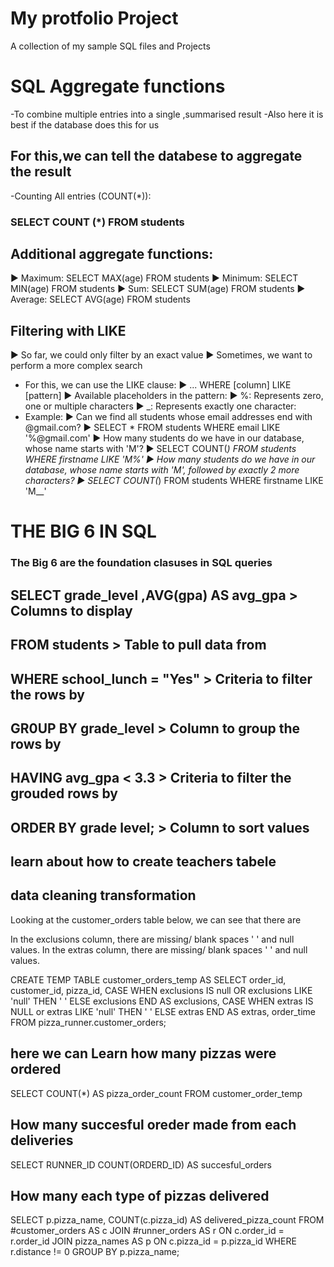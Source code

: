 # My protfolio Project
A collection of my sample SQL files and Projects

# SQL Aggregate functions
-To combine multiple entries into a single ,summarised result
-Also here it is best if the database does this for us
## For this,we can tell the databese to aggregate the result
-Counting All entries (COUNT(*)):
### SELECT COUNT (*) FROM students

## Additional aggregate functions: 
▶ Maximum: SELECT MAX(age) FROM students
▶ Minimum: SELECT MIN(age) FROM students 
▶ Sum: SELECT SUM(age) FROM students 
▶ Average: SELECT AVG(age) FROM students

## Filtering with LIKE
▶ So far, we could only filter by an exact value 
▶ Sometimes, we want to perform a more complex search 
- For this, we can use the LIKE clause: 
▶ ... WHERE [column] LIKE [pattern] 
▶ Available placeholders in the pattern: 
▶ %: Represents zero, one or multiple characters 
▶ _: Represents exactly one character: 
- Example: 
▶ Can we find all students whose email addresses end with @gmail.com? 
▶ SELECT * FROM students WHERE email LIKE '%@gmail.com' 
▶ How many students do we have in our database, whose name starts with 'M'? 
▶ SELECT COUNT(*) FROM students WHERE firstname LIKE 'M%' 
▶ How many students do we have in our database, whose name starts with 'M', followed 
by exactly 2 more characters? 
▶ SELECT COUNT(*) FROM students WHERE firstname LIKE 'M__'

# THE BIG 6 IN SQL

### The Big 6 are the foundation clasuses in SQL queries

## SELECT grade_level ,AVG(gpa) AS avg_gpa  > Columns to display
## FROM students > Table to pull data from
## WHERE school_lunch = "Yes" > Criteria to filter the rows by
## GR0UP BY grade_level > Column to group the rows by
## HAVING avg_gpa < 3.3 > Criteria to filter the grouded rows by
## ORDER BY grade level; > Column to sort values

## learn about how to create teachers tabele 

## data cleaning transformation

Looking at the customer_orders table below, we can see that there are

In the exclusions column, there are missing/ blank spaces ' ' and null values.
In the extras column, there are missing/ blank spaces ' ' and null values.

CREATE TEMP TABLE customer_orders_temp AS
SELECT 
  order_id, 
  customer_id, 
  pizza_id, 
  CASE
	  WHEN exclusions IS null OR exclusions LIKE 'null' THEN ' '
	  ELSE exclusions
	  END AS exclusions,
  CASE
	  WHEN extras IS NULL or extras LIKE 'null' THEN ' '
	  ELSE extras
	  END AS extras,
	order_time
FROM pizza_runner.customer_orders;

## here we can Learn how many pizzas were ordered
SELECT COUNT(*)  AS pizza_order_count
FROM customer_order_temp 

## How many succesful oreder made from each deliveries 
SELECT
     RUNNER_ID 
     COUNT(ORDERD_ID) AS succesful_orders

## How many each type of pizzas delivered

SELECT 
  p.pizza_name, 
  COUNT(c.pizza_id) AS delivered_pizza_count
FROM #customer_orders AS c
JOIN #runner_orders AS r
  ON c.order_id = r.order_id
JOIN pizza_names AS p
  ON c.pizza_id = p.pizza_id
WHERE r.distance != 0
GROUP BY p.pizza_name;

